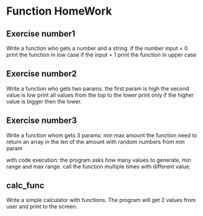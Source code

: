 # Function HomeWork

## Exercise number1
Write a function who gets a number and a string.
if the number input = 0 print the function in low case
if the input = 1 print the function in upper case

## Exercise number2
Write a function who gets two params.
the first param is high
the second value is low
print all values from the top to the lower 
print only if the higher value is bigger then the lower. 


## Exercise number3 
Write a function whom gets 3 params:
min
max
amount
the function need to return an array in the len of the amount with random numbers from min 
param

with code execution:
the program asks how many values to generate, min range and max range.
call the function multiple times with different value.


## calc_func
Write a simple calculator with functions.
The program will get 2 values from user and print to the screen.